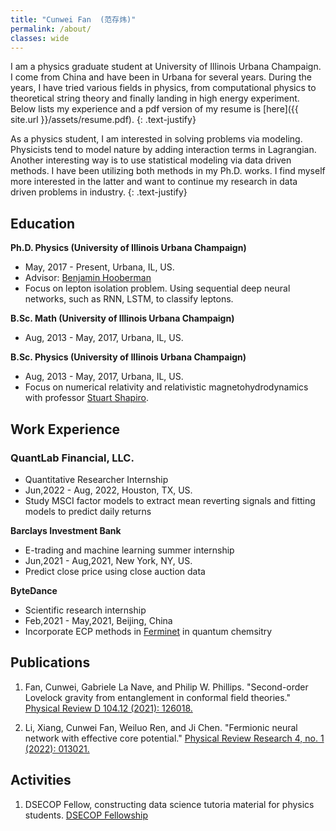 ```yaml
---
title: "Cunwei Fan  (范存炜)"
permalink: /about/
classes: wide
---
```

I am a physics graduate student at University of Illinois Urbana Champaign. I come from China and have been in Urbana for several years. During the years, I have tried various fields in physics, from computational physics to theoretical string theory and finally landing in high energy experiment. Below lists my experience and a pdf version of my resume is [here]({{ site.url }}/assets/resume.pdf).
{: .text-justify}

As a physics student, I am interested in solving problems via modeling. Physicists tend to model nature by adding interaction terms in Lagrangian. Another interesting way is to use statistical modeling via data driven methods. I have been utilizing both methods in my Ph.D. works. I find myself more interested in the latter and want to continue my research in data driven problems in industry.
{: .text-justify}

## Education

__Ph.D. Physics (University of Illinois Urbana Champaign)__ 
- May, 2017 - Present, Urbana, IL, US.
- Advisor: [Benjamin Hooberman](http://research.physics.illinois.edu/hooberman/people/)
- Focus on lepton isolation problem. Using sequential deep neural networks, such as RNN, LSTM, to classify leptons.

__B.Sc. Math (University of Illinois Urbana Champaign)__
- Aug, 2013 - May, 2017, Urbana, IL, US.

__B.Sc. Physics (University of Illinois Urbana Champaign)__
- Aug, 2013 - May, 2017, Urbana, IL, US.
- Focus on numerical relativity and relativistic magnetohydrodynamics with professor [Stuart Shapiro](https://physics.illinois.edu/people/directory/profile/slshapir).

## Work Experience

### __QuantLab  Financial, LLC.__

- Quantitative Researcher Internship
- Jun,2022 - Aug, 2022, Houston, TX, US.
- Study MSCI factor models to extract mean reverting signals and fitting models to predict daily returns

__Barclays Investment Bank__
- E-trading and machine learning summer internship 
- Jun,2021 - Aug,2021, New York, NY, US.
- Predict close price using close auction data

__ByteDance__
- Scientific research internship
- Feb,2021 - May,2021, Beijing, China
- Incorporate ECP methods in [Ferminet](https://deepmind.com/blog/article/FermiNet) in quantum chemsitry

## Publications

1. Fan, Cunwei, Gabriele La Nave, and Philip W. Phillips. "Second-order Lovelock gravity from entanglement in conformal field theories." [Physical Review D 104.12 (2021): 126018.](https://journals.aps.org/prd/abstract/10.1103/PhysRevD.104.126018)

2. Li, Xiang, Cunwei Fan, Weiluo Ren, and Ji Chen. "Fermionic neural network with effective core potential." [Physical Review Research 4, no. 1 (2022): 013021.](https://journals.aps.org/prresearch/abstract/10.1103/PhysRevResearch.4.013021)

## Activities

1. DSECOP Fellow, constructing data science tutoria material for physics students. [DSECOP Fellowship](https://dsecop.org/)

